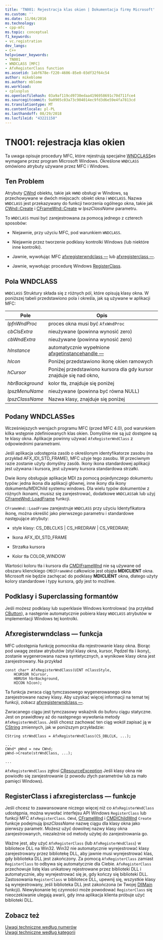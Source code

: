 ```yaml
---
title: 'TN001: Rejestracja klas okien | Dokumentacja firmy Microsoft'
ms.custom: ''
ms.date: 11/04/2016
ms.technology:
- cpp-mfc
ms.topic: conceptual
f1_keywords:
- vc.registration
dev_langs:
- C++
helpviewer_keywords:
- TN001
- WNDCLASS [MFC]
- AfxRegisterClass function
ms.assetid: 1abf678e-f220-4606-85e0-03df32f64c54
author: mikeblome
ms.author: mblome
ms.workload:
- cplusplus
ms.openlocfilehash: 03a9af119cd9730edaa4196958691c70d711fce4
ms.sourcegitcommit: 9a0905c03a73c904014ec9fd3d6e59e4fa7813cd
ms.translationtype: MT
ms.contentlocale: pl-PL
ms.lasthandoff: 08/29/2018
ms.locfileid: "43221158"
---
```

# <a name="tn001-window-class-registration"></a>TN001: rejestracja klas okien
Ta uwaga opisuje procedury MFC, które rejestrują specjalne [WNDCLASS](https://msdn.microsoft.com/library/windows/desktop/ms633576)es wymagane przez program Microsoft Windows. Określone `WNDCLASS` omówiono atrybuty używane przez MFC i Windows.  
  
## <a name="the-problem"></a>Ten Problem  
 Atrybuty [CWnd](../mfc/reference/cwnd-class.md) obiektu, takie jak `HWND` obsługi w Windows, są przechowywane w dwóch miejscach: obiekt okna i `WNDCLASS`. Nazwa `WNDCLASS` jest przekazywany do funkcji tworzenia ogólnego okna, takie jak [CWnd::Create](../mfc/reference/cwnd-class.md#create) i [CFrameWnd::Create](../mfc/reference/cframewnd-class.md#create) w *lpszClassName* parametru.  
  
 To `WNDCLASS` musi być zarejestrowana za pomocą jednego z czterech sposobów:  
  
-   Niejawnie, przy użyciu MFC, pod warunkiem `WNDCLASS`.  
  
-   Niejawnie przez tworzenie podklasy kontrolki Windows (lub niektóre inne kontrolki).  
  
-   Jawnie, wywołując MFC [afxregisterwndclass —](../mfc/reference/application-information-and-management.md#afxregisterwndclass) lub [afxregisterclass —](../mfc/reference/application-information-and-management.md#afxregisterclass).  
  
-   Jawnie, wywołując procedurę Windows [RegisterClass](https://msdn.microsoft.com/library/windows/desktop/ms633586).  
  
## <a name="wndclass-fields"></a>Pola WNDCLASS  
 `WNDCLASS` Struktury składa się z różnych pól, które opisują klasy okna. W poniższej tabeli przedstawiono pola i określa, jak są używane w aplikacji MFC:  
  
|Pole|Opis|  
|-----------|-----------------|  
|*lpfnWndProc*|proces okna musi być `AfxWndProc`|  
|*cbClsExtra*|nieużywane (powinna wynosić zero)|  
|*cbWndExtra*|nieużywane (powinna wynosić zero)|  
|*hInstance*|automatycznie wypełnione [afxgetinstancehandle —](../mfc/reference/application-information-and-management.md#afxgetinstancehandle)|  
|*hIcon*|Poniżej przedstawiono ikonę okien ramowych|  
|*hCursor*|Poniżej przedstawiono kursora dla gdy kursor znajduje się nad okno,|  
|*hbrBackground*|kolor tła, znajduje się poniżej|  
|*lpszMenuName*|nieużywane (powinna być równa NULL)|  
|*lpszClassName*|Nazwa klasy, znajduje się poniżej|  
  
## <a name="provided-wndclasses"></a>Podany WNDCLASSes  
 Wcześniejszych wersjach programu MFC (przed MFC 4.0), pod warunkiem kilka wstępnie zdefiniowanych klas okien. Domyślnie nie są już dostępne są te klasy okna. Aplikacje powinny używać `AfxRegisterWndClass` z odpowiednimi parametrami.  
  
 Jeśli aplikacja udostępnia zasób o określonym identyfikatorze zasobu (na przykład AFX_IDI_STD_FRAME), MFC użyje tego zasobu. W przeciwnym razie zostanie użyty domyślny zasób. Ikony ikona standardowej aplikacji jest używana i kursora, jest używany kursora standardowa strzałki.  
  
 Dwie ikony obsługuje aplikacje MDI za pomocą pojedynczego dokumentu typów: jedna ikona dla aplikacji głównej, inne ikony dla ikony dokumentu/MDIChild systemu windows. Dla wielu typów dokumentów z różnych ikonami, musisz się zarejestrować, dodatkowe `WNDCLASS`ak lub użyj [CFrameWnd::LoadFrame](../mfc/reference/cframewnd-class.md#loadframe) funkcji.  
  
 `CFrameWnd::LoadFrame` zarejestruje `WNDCLASS` przy użyciu Identyfikatora ikonę, można określić jako pierwszego parametru i standardowe następujące atrybuty:  
  
-   style klasy: CS_DBLCLKS &#124; CS_HREDRAW &#124; CS_VREDRAW;  
  
-   Ikona AFX_IDI_STD_FRAME  
  
-   Strzałka kursora  
  
-   Kolor tła COLOR_WINDOW  
  
 Wartości koloru tła i kursora dla [CMDIFrameWnd](../mfc/reference/cmdiframewnd-class.md) nie są używane od obszaru klienckiego `CMDIFrameWnd` całkowicie jest objęta **MDICLIENT** okna. Microsoft nie będzie zachęcać do podklasy **MDICLIENT** okna, dlatego użyty kolory standardowe i typy kursora, gdy jest to możliwe.  
  
## <a name="subclassing-and-superclassing-controls"></a>Podklasy i Superclassing formantów  
 Jeśli możesz podklasy lub superklasie Windows kontrolować (na przykład [CButton](../mfc/reference/cbutton-class.md)), a następnie automatycznie pobiera klasy `WNDCLASS` atrybutów w implementacji Windows tej kontrolki.  
  
## <a name="the-afxregisterwndclass-function"></a>Afxregisterwndclass — funkcja  
 MFC udostępnia funkcję pomocnika dla rejestrowanie klasy okna. Biorąc pod uwagę zestaw atrybutów (styl klasy okna, kursor, Pędzel tła i ikony), zostanie wygenerowana nazwa syntetycznych, a wynikowe klasy okna jest zarejestrowany. Na przykład  
  
```  
const char* AfxRegisterWndClass(UINT nClassStyle,
    HCURSOR hCursor,
    HBRUSH hbrBackground,
    HICON hIcon);
```  
  
 Ta funkcja zwraca ciąg tymczasowego wygenerowanego okna zarejestrowane nazwy klasy. Aby uzyskać więcej informacji na temat tej funkcji, zobacz [afxregisterwndclass —](../mfc/reference/application-information-and-management.md#afxregisterwndclass).  
  
 Zwracanego ciągu jest tymczasowy wskaźnik do buforu ciągu statyczne. Jest on prawidłowy aż do następnego wywołania metody `AfxRegisterWndClass`. Jeśli chcesz zachować ten ciąg wokół zapisać ją w [CString](../atl-mfc-shared/using-cstring.md) zmiennych, jak w poniższym przykładzie:  
  
```  
CString strWndClass = AfxRegisterWndClass(CS_DBLCLK, ...);

...  
CWnd* pWnd = new CWnd;  
pWnd->Create(strWndClass, ...);

...  
```  
  
 `AfxRegisterWndClass` zgłosi [CResourceException](../mfc/reference/cresourceexception-class.md) Jeśli klasy okna nie powiodło się zarejestrowanie (z powodu złych parametrów lub za mało pamięci Windows).  
  
## <a name="the-registerclass-and-afxregisterclass-functions"></a>RegisterClass i afxregisterclass — funkcje  
 Jeśli chcesz to zaawansowane niczego więcej niż co `AfxRegisterWndClass` udostępnia, można wywołać interfejsu API Windows `RegisterClass` lub funkcji MFC `AfxRegisterClass`. `CWnd`, [CFrameWnd](../mfc/reference/cframewnd-class.md) i [CMDIChildWnd](../mfc/reference/cmdichildwnd-class.md) `Create` funkcje podejmują *lpszClassName* nazwę ciągu dla klasy okna jako pierwszy parametr. Możesz użyć dowolnej nazwy klasy okna zarejestrowanych, niezależnie od metody użytej do zarejestrowania go.  
  
 Ważne jest, aby użyć `AfxRegisterClass` (lub `AfxRegisterWndClass`) w bibliotece DLL na Win32. Win32 nie automatycznie wyrejestrować klasy zarejestrowany przez bibliotekę DLL, aby jawnie musi wyrejestrować klas, gdy biblioteka DLL jest zakończony. Za pomocą `AfxRegisterClass` zamiast `RegisterClass` to odbywa się automatycznie dla Ciebie. `AfxRegisterClass` przechowuje listę klas unikatowy rejestrowane przez biblioteki DLL i automatycznie, aby wyrejestrować się je, gdy kończy się biblioteki DLL. Zastosowania `RegisterClass` w bibliotece DLL, upewnij się, wszystkie klasy są wyrejestrowany, jeśli biblioteka DLL jest zakończona (w Twojej [DllMain](/windows/desktop/Dlls/dllmain) funkcji). Niewykonanie tej czynności może powodować `RegisterClass` się nieoczekiwanie ulegają awarii, gdy inna aplikacja klienta próbuje użyć biblioteki DLL.  
  
## <a name="see-also"></a>Zobacz też  
 [Uwagi techniczne według numerów](../mfc/technical-notes-by-number.md)   
 [Uwagi techniczne według kategorii](../mfc/technical-notes-by-category.md)

